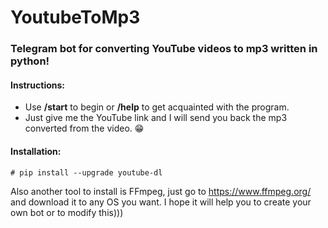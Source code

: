 # YoutubeToMp3
### Telegram bot for converting YouTube videos to mp3 written in python!


#### Instructions:
* Use **/start** to begin or **/help** to get acquainted with the program.
* Just give me the YouTube link and I will send you back the mp3 converted from the video. :grin:


#### Installation:
```
# pip install --upgrade youtube-dl
```
Also another tool to install is FFmpeg, just go to https://www.ffmpeg.org/ and download it to any OS you want.
I hope it will help you to create your own bot or to modify this)))
